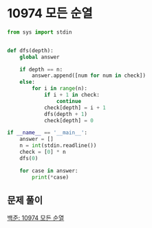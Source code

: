 # 10974 모든 순열

```python
from sys import stdin


def dfs(depth):
    global answer

    if depth == n:
        answer.append([num for num in check])
    else:
        for i in range(n):
            if i + 1 in check:
                continue
            check[depth] = i + 1
            dfs(depth + 1)
            check[depth] = 0

if __name__ == '__main__':
    answer = []
    n = int(stdin.readline())
    check = [0] * n
    dfs(0)

    for case in answer:
        print(*case)
```



## 문제 풀이

[백준: 10974 모든 순열](https://dirmathfl.tistory.com/123)

